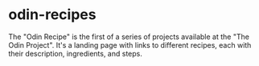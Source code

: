 # odin-recipes

The "Odin Recipe" is the first of a series of projects available at the "The Odin Project". It's a landing page with links to different recipes, each with their description, ingredients, and steps.